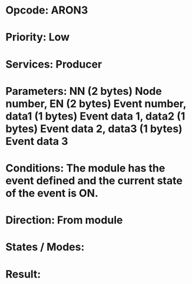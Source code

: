 # Opcode: ARON3
# Priority: Low
# Services: Producer
# Parameters: NN (2 bytes) Node number, EN (2 bytes) Event number, data1 (1 bytes) Event data 1, data2 (1 bytes) Event data 2, data3 (1 bytes) Event data 3
# Conditions: The module has the event defined and the current state of the event is ON.
# Direction: From module
# States / Modes: 
# Result: 